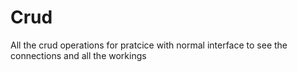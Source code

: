 # Crud
All the crud operations for pratcice with normal interface to see the connections and all the workings
